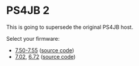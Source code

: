 # PS4JB 2

This is going to supersede the original PS4JB host.

Select your firmware:

* [7.50-7.55](https://krugdenis.github.io/ps4jb2/75x/) ([source code](https://github.com/krugdenis/ps4jb2/tree/75x))
* [7.02](https://krugdenis.github.io/ps4jb/index702.html), [6.72](https://krugdenis.github.io/ps4jb/) ([source code](https://github.com/krugdenis/ps4jb))
